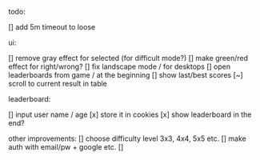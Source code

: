 todo:

[] add 5m timeout to loose

ui:

[] remove gray effect for selected (for difficult mode?)
[] make green/red effect for right/wrong?
[] fix landscape mode / for desktops
[] open leaderboards from game / at the beginning
[] show last/best scores
[~] scroll to current result in table

leaderboard:

[] input user name / age
[x] store it in cookies
[x] show leaderboard in the end?

other improvements:
[] choose difficulty level 3x3, 4x4, 5x5 etc.
[] make auth with email/pw + google etc.
[]
